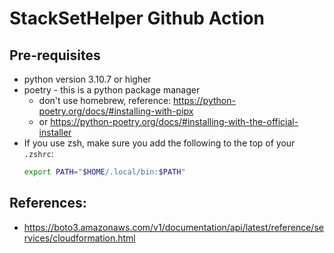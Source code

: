 # StackSetHelper Github Action

## Pre-requisites

* python version 3.10.7 or higher
* poetry - this is a python package manager
   * don't use homebrew, reference: https://python-poetry.org/docs/#installing-with-pipx
   * or https://python-poetry.org/docs/#installing-with-the-official-installer
* If you use zsh, make sure you add the following to the top of your `.zshrc`:
   ```bash
   export PATH="$HOME/.local/bin:$PATH"
   ```

## References:
* https://boto3.amazonaws.com/v1/documentation/api/latest/reference/services/cloudformation.html
